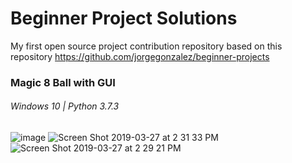 # Beginner Project Solutions
My first open source project contribution repository based on this repository https://github.com/jorgegonzalez/beginner-projects

### Magic 8 Ball with GUI
###### Windows 10 | Python 3.7.3

![image](https://user-images.githubusercontent.com/44855697/55102147-22c58100-509c-11e9-99ad-f59cd60e3784.png)
![Screen Shot 2019-03-27 at 2 31 33 PM](https://user-images.githubusercontent.com/44855697/55102920-d713d700-509d-11e9-9879-4c1ed22ff625.png)
![Screen Shot 2019-03-27 at 2 29 21 PM](https://user-images.githubusercontent.com/44855697/55102943-e561f300-509d-11e9-84a8-422781648b92.png)
